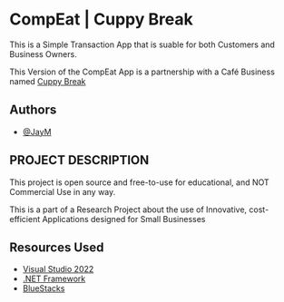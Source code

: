 # CompEat | Cuppy Break

This is a Simple Transaction App that is suable for both Customers and Business Owners.

This Version of the CompEat App is a partnership with a Café Business named [Cuppy Break](https://www.facebook.com/profile.php?id=100084980381466)


## Authors

- [@JayM](https://www.github.com/J4YM)


## PROJECT DESCRIPTION

This project is open source and free-to-use for educational, and NOT Commercial Use in any way. 

This is a part of a Research Project about the use of Innovative, cost-efficient Applications designed for Small Businesses
## Resources Used

 - [Visual Studio 2022](https://visualstudio.microsoft.com/vs/preview/)
 - [.NET Framework](https://dotnet.microsoft.com/en-us/download/dotnet-framework)
 - [BlueStacks](https://www.bluestacks.com/)

